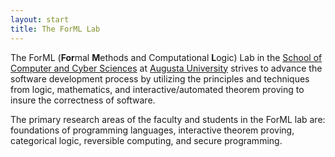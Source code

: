 ```yaml
---
layout: start
title: The ForML Lab
---
```


The ForML (**For**mal **M**ethods and Computational **L**ogic) Lab in
the [School of Computer and Cyber
Sciences](https://www.augusta.edu/ccs/) at [Augusta
University](https://www.augusta.edu/) strives to advance the software
development process by utilizing the principles and techniques from
logic, mathematics, and interactive/automated theorem proving to
insure the correctness of software.

The primary research areas of the faculty and students in the ForML
lab are: foundations of programming languages, interactive theorem
proving, categorical logic, reversible computing, and secure
programming.
